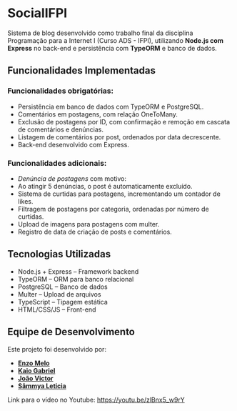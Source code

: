 # SocialIFPI

Sistema de blog desenvolvido como trabalho final da disciplina Programação para a Internet I (Curso ADS - IFPI), utilizando **Node.js com Express** no back-end e persistência com **TypeORM** e banco de dados.

## Funcionalidades Implementadas

### Funcionalidades obrigatórias:

-  Persistência em banco de dados com TypeORM e PostgreSQL.
-  Comentários em postagens, com relação OneToMany.
-  Exclusão de postagens por ID, com confirmação e remoção em cascata de comentários e denúncias.
-  Listagem de comentários por post, ordenados por data decrescente.
-  Back-end desenvolvido com Express.

### Funcionalidades adicionais:

-  *Denúncia de postagens* com motivo:
  - Ao atingir 5 denúncias, o post é automaticamente excluído.
-  Sistema de curtidas para postagens, incrementando um contador de likes.
-  Filtragem de postagens por categoria, ordenadas por número de curtidas.
-  Upload de imagens para postagens com multer.
-  Registro de data de criação de posts e comentários.

## Tecnologias Utilizadas

- Node.js + Express – Framework backend
- TypeORM – ORM para banco relacional
- PostgreSQL – Banco de dados
- Multer – Upload de arquivos
- TypeScript – Tipagem estática
- HTML/CSS/JS – Front-end 

## Equipe de Desenvolvimento

Este projeto foi desenvolvido por:

- **[Enzo Melo](https://github.com/EnzoMello)**  
- **[Kaio Gabriel](https://github.com/KaioGabriel-the)**  
- **[João Victor](https://github.com/victordev018)**  
- **[Sâmmya Leticia](https://github.com/samleticias)**

Link para o vídeo no Youtube: https://youtu.be/zlBnx5_w9rY 
